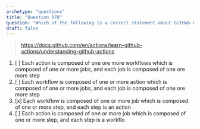 ```yaml
---
archetype: "questions"
title: "Question 078"
question: "Which of the following is a correct statement about GitHub Workflows and Actions?"
draft: false
---
```



> https://docs.github.com/en/actions/learn-github-actions/understanding-github-actions
1. [ ] Each action is composed of one ore more workflows which is composed of one or more jobs, and each job is composed of one ore more step
1. [ ] Each workflow is composed of one or more action which is composed of one or more jobs, and each job is composed of one ore more step
1. [x] Each workflow is composed of one or more job which is composed of one or more step, and each step is an action
1. [ ] Each action is composed of one or more job which is composed of one or more step, and each step is a workflo
